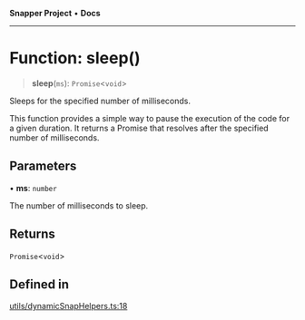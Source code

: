 **Snapper Project** • **Docs**

***

# Function: sleep()

> **sleep**(`ms`): `Promise`\<`void`\>

Sleeps for the specified number of milliseconds.

This function provides a simple way to pause the execution of the code for a
given duration. It returns a Promise that resolves after the specified
number of milliseconds.

## Parameters

• **ms**: `number`

The number of milliseconds to sleep.

## Returns

`Promise`\<`void`\>

## Defined in

[utils/dynamicSnapHelpers.ts:18](https://github.com/asifqatar/Snapper/blob/1d48336393770932279ea1b6ba1c8407a2b1d178/utils/dynamicSnapHelpers.ts#L18)
